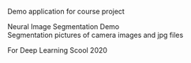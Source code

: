 Demo application for course project

Neural Image Segmentation Demo <br />
Segmentation pictures of camera images and jpg files

For Deep Learning Scool 2020
